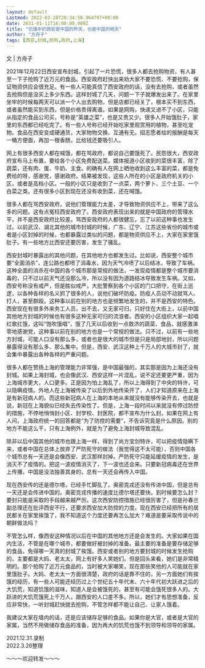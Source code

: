 ```yaml
---
layout: default
Lastmod: 2022-03-28T20:34:50.964797+00:00
date: 2031-01-11T16:00:00.000Z
title: "饥饿中的西安是中国的昨天，也是中国的明天"
author: "方舟子"
tags: [西安,封城,抢购,政府,上海]
---
```


文 | 方舟子

2021年12月22日西安宣布封城，引起了一片恐慌，很多人都去抢购物资，有人甚至一下子抢购了近万元的食品。西安政府赶快出来劝大家不要恐慌、不要抢购，保证物资供应会很充足。有一些人可能真信了西安政府的话，没有去抢购，或者虽然去抢购但是没买上多少东西。这样封城了几天，问题一下子就爆发出来了。在家里坐牢的时候每两天可以派一个人出去购物，但是店都已经关了，根本买不到东西，或者虽然能买到东西，但是价格贵得离谱。如果是网购，快递又进不了小区，只能从指定的食品公司买，号称是“英雄之菜”，也是又贵又少。很多人开始饿肚子，家里的东西都已经吃完了。有一些人号称已经开始吃家里观赏用的植物，甚至吃宠物。食品在西安变成硬通货，大家物物交换、互通有无。招志愿者给的报酬是每天一桶方便面，再加一根香肠，比给钱还要吸引人。

网上有很多西安人都在喊饿，都在骂政府，都说自己要饿死了。民怨很大，西安政府宣布马上布置，要给各个小区免费配送菜。媒体报道小区收到的菜很丰富，除了蔬菜，还有肉、蛋、牛奶、主食。的确有人在网上晒他收到这么丰富的菜，都是免费给的呀，感谢党，感谢政府。结果被发现，这些人所在的小区是政府机关的小区，或者是高档小区。一般的小区只是收到了一点菜，两个萝卜、三个土豆、一个白菜之类。还有很多小区到现在还没有收到菜，还在喊饿。

很多人都在骂西安政府，说他们管理能力太差，才导致物资供应不上，带来了这么多的问题。这有点冤枉西安政府了。西安政府表现出来的就是中国政府的管理水平，并不是西安政府比较差。骂西安政府的人都很健忘，忘了以前这种事也发生过。以前武汉、湖北其他的城市封城的时候，广东、辽宁、江苏这些省份的城市或者是小区封掉的时候，也都暴露过类似的问题，都是物资供应不上，大家在家里饿肚子。有一些地方比西安还要厉害，发生了骚乱。

西安封城时暴露出的其他问题，在其他地方也都发生过。比如说，西安整个城市要“全面消杀”，连公路也都喷了消毒水，因为天气冷喷了以后结冰，导致了车祸。这种全面的消杀在中国的各个城市那是常规的做法，一发现疫情都是整个城市要消毒的，只不过以前天气还没那么冷，所以没有因为道路结冰导致发生车祸。又如，西安号称没有戒严，但是胜似戒严，大批警察到各个小区的门口把守，在街上巡逻，以各种各样的名义抓了很多的人，说他们破坏防疫。防疫人员动不动就骂人、打人，甚至群殴。这种事以前在别的地方也是频繁地发生的，并不是西安的特色。西安现在有很多外来务工人员，出不去，又无家可归，只好住在大街上，以前中国其他地方封城的时候也有很多这种无家可归的流浪者。西安的小区组织大家一起唱红歌扛饿，这叫“饱吹饿唱”，饿了几天以后收到一点救济的蔬菜、食品，就感激涕零地感谢党，这种事以前在别的地方也是一个常规的做法。只不过，以前有一些地方封城，可能人口没有那么多，或者也是很大的城市但是只是局部地封，所以问题暴露得没有那么多、那么集中。但是，西安、武汉这种上千万人的大城市封了，就会集中暴露出各种各样的严重问题。

很多人都在赞扬上海的管理能力非常强，是中国最强的，其实那是因为上海还没有封城。如果上海封城，也会像武汉、西安这样一片混乱，说不定还要更严重，因为上海城市更大，人口更多。正是因为怕上海乱了，所以上海得到了中央的特许，可以隐瞒疫情。外地人在上海被传染了以后到外地传染开了，人们才知道原来在上海是有新冠病人的。而这些新冠病人在上海的本地从来就没有能够传染开去，也就是说，新冠在上海貌似已经失去传染性了。但是，上海一段时间以来就没有停过防控的措施，不停地悄悄封小区、封学校、封医院，都不宣布为什么封。如果在网上有人问，上海政府统一的回答都是“为了防控的需要”，不告诉究竟是什么原因。别的地方不能这么干，只有上海例外，就是为了避免上海封城导致混乱。

除非以后中国其他的城市也跟上海一样，得到了尚方宝剑特许，可以把疫情隐瞒下来，或者中国在总体上放弃了严防死守的做法（我觉得这不太可能），否则中国各个城市总有一天还是会像西安、武汉那样封掉。严防死守只能延缓疫情的发生，是消灭不了疫情的。把这一波疫情消灭了，下一波也还会来。只要新冠病毒还在世界上传播，中国是没法独善其身的，总有一天还会再传入中国。

现在西安传的还是德尔塔，已经手忙脚乱了。奥密克戎还没有传进中国，但是总有一天还是会传进中国的。奥密克戎传播的速度比德尔塔还要快。到时候要怎么封？要封只能是采取的手段越来越严厉。这次西安防控措施已经很厉害了，但是孙春兰副总理还在批评西安不行，还要求西安加大防控的力度。现在西安已经把所有的居民都关在家里挨饿了，我不知道这个力度还要再怎么加大？难道是要采取传说中的朝鲜做法吗？

不管怎么样，像西安这种情况以后在中国的其他地方还是会发生的。大家如果在国内生活，不管是在哪个城市，都要做好被封掉的准备。最主要的准备是要存储足够的食品，免得哪一天真的封城了挨饿。西安或者别的地方要封城的时候发生抢购的，主要都是大妈、老太太，网上有好多人笑她们。但是回头来看，她们是非常精明的。那个抢购了近万元食品的，当时被大家嘲笑，现在那些笑他的人可能就在家里饿肚子。大妈、老太太一方面很清楚，政府的话是靠不住的，另一方面她们有挨饿的经历，有一些人可能还经历过上个世纪五十年代末、六十年代初大跃进之后的大饥荒，知道饥饿的滋味，知道人是会被饿死的，甚至有可能会饿死很多人的。大跃进的大饥荒饿死上千万人，跟西安的人口差不多。所以，她们才有思想准备，反应非常快，一听封城赶快就去抢购，不管怎样都不能让自己、让家人饿着。

我建议大家在墙内的话，还是应该储存足够的食品。如果你是大官，或者是大官的家属，当然不用做储存食品的准备，因为再大的饥荒也饿不到领导和领导的家属。

2021.12.31.录制  
2022.3.26整理

～～～欢迎转发～～～

